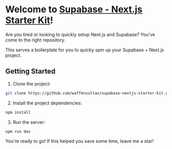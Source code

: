 # Welcome to [Supabase - Next.js Starter Kit](https://github.com/waffensultan/supabase-nextjs-starter-kit)!

Are you tired or looking to quickly setup Next.js and Supabase? You've come to the right repository.

This serves a boilerplate for you to quicky spin up your Supabase + Next.js project.

## Getting Started

1. Clone the project:

```bash
git clone https://github.com/waffensultan/supabase-nextjs-starter-kit.git
```

2. Install the project dependencies:

```bash
npm install
```

3. Run the server:

```bash
npm run dev
```

You're ready to go! If this helped you save some time, leave me a star!
